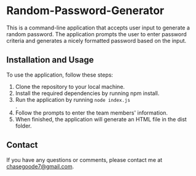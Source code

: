 <h1>Random-Password-Generator</h1>
<p>This is a command-line application that accepts user input to generate a random password. The application prompts the user to enter password criteria and generates a nicely formatted password based on the input.</p>
<h2>Installation and Usage</h2>
<p>To use the application, follow these steps:</p>
<ol>
  <li>Clone the repository to your local machine.</li>
  <li>Install the required dependencies by running npm install.</li>
  <li>Run the application by running <code>node index.js</code></li>.
  <li>Follow the prompts to enter the team members' information.</li>
  <li>When finished, the application will generate an HTML file in the dist folder.</li>
</ol>
<h2>Contact</h2>
<p>If you have any questions or comments, please contact me at <a href="https://mail.google.com/mail/u/0/?tab=rm&ogbl#inbox?compose=new">chasegoode7@gmail.com</a>.</p>





